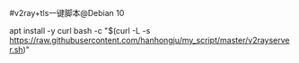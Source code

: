 #v2ray+tls一键脚本@Debian 10



apt   install   -y   curl
bash    -c     "$(curl -L -s   https://raw.githubusercontent.com/hanhongju/my_script/master/v2rayserver.sh)"


